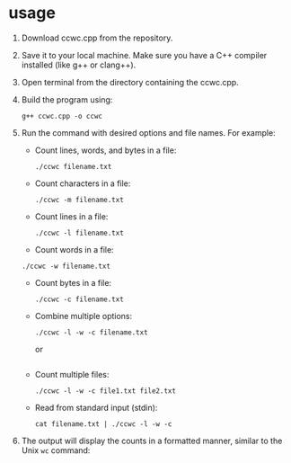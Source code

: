 # usage

1. Download ccwc.cpp from the repository.
2. Save it to your local machine. Make sure you have a C++ compiler installed (like g++ or clang++).
3. Open terminal from the directory containing the ccwc.cpp.
4. Build the program using:
   ```
   g++ ccwc.cpp -o ccwc
   ```
5. Run the command with desired options and file names. For example:

   - Count lines, words, and bytes in a file:
     ```
     ./ccwc filename.txt
     ```
   - Count characters in a file:
     ```
     ./ccwc -m filename.txt
     ```
   - Count lines in a file:
     ```
     ./ccwc -l filename.txt
     ```
   - Count words in a file:

   ```
   ./ccwc -w filename.txt
   ```

   - Count bytes in a file:
     ```
     ./ccwc -c filename.txt
     ```
   - Combine multiple options:

     ```
     ./ccwc -l -w -c filename.txt
     ```

     or

     ```./ccwc -lwc filename.txt

     ```

   - Count multiple files:
     ```
     ./ccwc -l -w -c file1.txt file2.txt
     ```
   - Read from standard input (stdin):
     ```
     cat filename.txt | ./ccwc -l -w -c
     ```

6. The output will display the counts in a formatted manner, similar to the Unix `wc` command:
